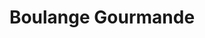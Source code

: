 ---
title: "Boulange Gourmande"
url: /sainte-catherine-de-la-jacques-cartier/boulange-gourmande/
shop: Bäckerei
---